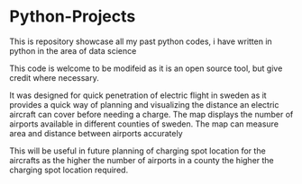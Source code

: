 # Python-Projects
This is repository showcase all my past python codes, i have written in python in the area of data science

This code is welcome to be modifeid as it is an open source tool, but give credit where necessary.

It was designed for quick penetration of electric flight in sweden as it provides a quick way of planning and visualizing the distance an electric aircraft can cover before needing a charge.
The map displays the number of airports available in different counties of sweden. 
The map can measure area and distance between airports accurately

This will be useful in future planning of charging spot location for the aircrafts as the higher the number of airports in a county the higher the charging spot location required. 
